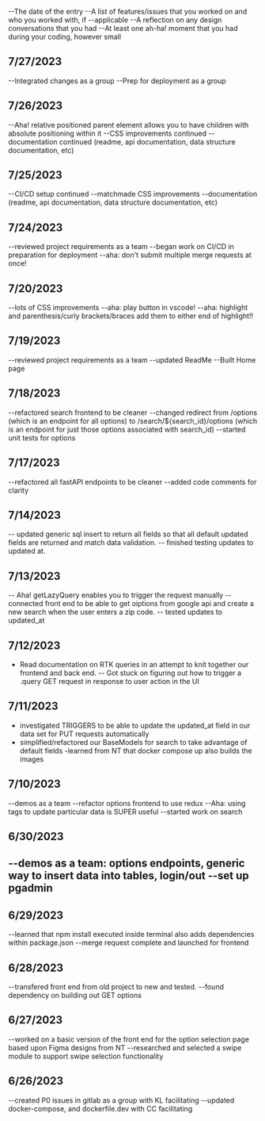 --The date of the entry
--A list of features/issues that you worked on and who you worked with, if --applicable
--A reflection on any design conversations that you had
--At least one ah-ha! moment that you had during your coding, however small

## 7/27/2023

--Integrated changes as a group
--Prep for deployment as a group

## 7/26/2023

--Aha! relative positioned parent element allows you to have children with absolute positioning within it
--CSS improvements continued
--documentation continued (readme, api documentation, data structure documentation, etc)

## 7/25/2023

--CI/CD setup continued
--matchmade CSS improvements
--documentation (readme, api documentation, data structure documentation, etc)

## 7/24/2023

--reviewed project requirements as a team
--began work on CI/CD in preparation for deployment
--aha: don't submit multiple merge requests at once!

## 7/20/2023

--lots of CSS improvements
--aha: play button in vscode!
--aha: highlight and parenthesis/curly brackets/braces add them to either end of highlight!!

## 7/19/2023

--reviewed project requirements as a team
--updated ReadMe
--Built Home page

## 7/18/2023

--refactored search frontend to be cleaner
--changed redirect from /options (which is an endpoint for all options) to /search/${search_id}/options (which is an endpoint for just those options associated with search_id)
--started unit tests for options

## 7/17/2023

--refactored all fastAPI endpoints to be cleaner
--added code comments for clarity

## 7/14/2023

-- updated generic sql insert to return all fields so that all default updated fields are returned and match data validation.
-- finished testing updates to updated at.

## 7/13/2023

-- Aha! getLazyQuery enables you to trigger the request manually
--connected front end to be able to get oiptions from google api and create a new search when the user enters a zip code.
-- tested updates to updated_at

## 7/12/2023

- Read documentation on RTK queries in an attempt to knit together our frontend and back end.
  -- Got stuck on figuring out how to trigger a .query GET request in response to user action in the UI

## 7/11/2023

- investigated TRIGGERS to be able to update the updated_at field in our data set for PUT requests automatically
- simplified/refactored our BaseModels for search to take advantage of default fields
  -learned from NT that docker compose up also builds the images

## 7/10/2023

--demos as a team
--refactor options frontend to use redux
--Aha: using tags to update particular data is SUPER useful
--started work on search

## 6/30/2023

--demos as a team: options endpoints, generic way to insert data into tables, login/out
--set up pgadmin
--

## 6/29/2023

--learned that npm install executed inside terminal also adds dependencies within package.json
--merge request complete and launched for frontend

## 6/28/2023

--transfered front end from old project to new and tested.
--found dependency on building out GET options

## 6/27/2023

--worked on a basic version of the front end for the option selection page based upon Figma designs from NT
--researched and selected a swipe module to support swipe selection functionality

## 6/26/2023

--created P0 issues in gitlab as a group with KL facilitating
--updated docker-compose, and dockerfile.dev with CC facilitating
